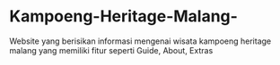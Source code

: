 # Kampoeng-Heritage-Malang-
Website yang berisikan informasi mengenai wisata kampoeng heritage malang yang memiliki fitur seperti Guide, About, Extras
